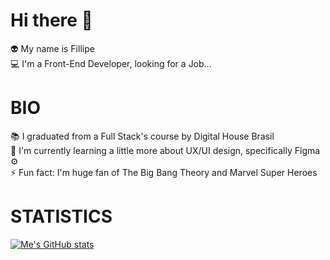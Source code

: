 # Hi there 👋<br />
:alien: My name is Fillipe   <br />
:computer: I'm a Front-End Developer, looking for a Job...<br />


# BIO<br />
:books: I graduated from a Full Stack's course by Digital House Brasil<br />
🌱 I'm currently learning a little more about UX/UI design, specifically Figma ⚙️<br />
⚡️ Fun fact: I'm huge fan of The Big Bang Theory and Marvel Super Heroes<br />


# STATISTICS
[![Me's GitHub stats](https://github-readme-stats.vercel.app/api?username=FillipeF5)](https://github.com/anuraghazra/github-readme-stats)
